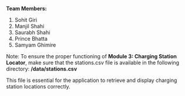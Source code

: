**Team Members:**

1. Sohit Giri
2. Manjil Shahi
3. Saurabh Shahi
4. Prince Bhatta
5. Samyam Ghimire


Note: To ensure the proper functioning of **Module 3: Charging Station Locator**, make sure that the stations.csv file is available in the following directory:
**/data/stations.csv**

This file is essential for the application to retrieve and display charging station locations correctly.
